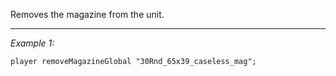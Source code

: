 Removes the magazine from the unit.


---
*Example 1:*
```sqf
player removeMagazineGlobal "30Rnd_65x39_caseless_mag";
```
